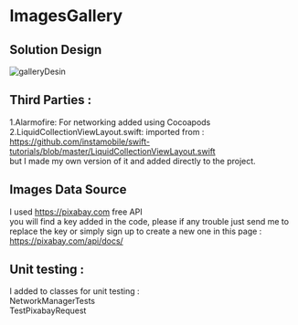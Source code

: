 # ImagesGallery

## Solution Design 
![galleryDesin](https://user-images.githubusercontent.com/4721781/62838290-6cdd8680-bc7a-11e9-8f20-64d3852ebc5a.jpeg)

## Third Parties :

1.Alarmofire:
For networking added using Cocoapods
<br/>
2.LiquidCollectionViewLayout.swift:
imported from : https://github.com/instamobile/swift-tutorials/blob/master/LiquidCollectionViewLayout.swift
<br/>
but I made my own version of it and added directly to the project.

## Images Data Source
I used https://pixabay.com free API\
you will find a key added in the code, please if any trouble just send me to replace the key or simply sign up to create a new one in this page :\
https://pixabay.com/api/docs/

## Unit testing :
I added to classes for unit testing :\
NetworkManagerTests\
TestPixabayRequest


